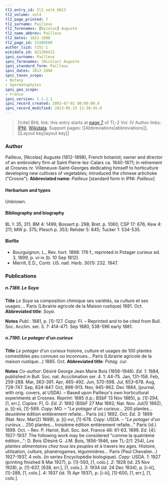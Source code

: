 ```yaml
---
tl2_entry_id: tl2_vol4_0013
tl2_volume: vol4
tl2_page_printed: 7
tl2_surname: Pailleux
tl2_forenames: [Nicolas] Auguste
tl2_name_abbrev: Pailleux
tl2_dates: 1812-1898
tl2_page_id: 33189508
author_lsid: 7251-1
wikidata_id: Q21394412
ipni_surname: Pailleux
ipni_forenames: (Nicolas) Auguste
ipni_standard_form: Pailleux
ipni_dates: 1812-1898
ipni_taxon_scope: 
- Botany
- Spermatophytes
ipni_geo_scope: 
- France
ipni_version: 1.1.1.1
ipni_record_created: 2003-07-02 00:00:00.0
ipni_record_modified: 2013-05-15 11:38:45.0
---
```


> [!cite] BHL link: this entry starts at [page 7](https://www.biodiversitylibrary.org/page/33189508) of TL-2 Vol. IV
> Author links: [IPNI](https://www.ipni.org/a/7251-1), [Wikidata](https://www.wikidata.org/wiki/Q21394412). Support pages: [[Abbreviations|abbreviations]], [[Layout key|layout key]]

### Author

Pailleux, \[Nicolas\] Auguste (1812-1898), French botanist; owner and director of an embroidery firm at Saint Pierre-lez-Calars ca. 1840-1871; in retirement at Crosnes nr. Villeneuve-Saint-Georges dedicating himself to horticulture developing new cultivars of vegetables; introduced the chinese artichoke ("Crosne"). 
**Abbreviated name**: *Pailleux* \[standard form in IPNI: *Pailleux*\]

#### Herbarium and types

Unknown.

#### Bibliography and biography

BL 1: 35, 311; BM 4: 1499; Bossert p. 298; Bret. p. 1060; CSP 17: 676; Kew 4: 211; MW p. 375; Plesch p. 353; Rehder 5: 645; Tucker 1: 534-535.

#### Biofile

- Bourguignon, L., Rev. hort. 1898: 176 f., reprinted in Potager curieux ed. 3, 1899, p. vi-ix (b. 10 Sep 1812).
- Merrill, E.D., Contr. US. natl. Herb. 30(1): 232. 1947.

### Publications

##### n.7189. Le Soya

**Title**
*Le Soya* sa composition chimique ses variétés, sa culture et ses usages.... Paris (Librairie agricole de la Maison rustique) 1881. Oct.
**Abbreviated title**: *Soya*.

**Notes**
*Publ*.: 1881, p. \[1\]-127. *Copy*: FI. – Reprinted and to be cited from Bull. Soc. Acclim. ser. 3. 7: 414-471. Sep 1880, 538-596 early 1881.

##### n.7190. Le potager d'un curieux

**Title**
*Le potager d'un curieux* histoire, culture et usages de 100 plantes comestibles peu connues ou inconnues... Paris (Librairie agricole de la maison rustique...) 1885. Oct.
**Abbreviated title**: *Potag. cur.*

**Notes**
*Co-author*: Désiré George Jean Marie Bois (1856-1946).
*Ed. 1*: 1884, published in Bull. Soc. nat. Accclimation ser. 4. 1: 44-75. Jan, 131-158. Feb, 259-288. Mar, 363-391. Apr, 465-492. Jun, 570-598. Jul, 653-678. Aug, 728-747. Sep, 824-847. Oct, 896-913. Nov, 945-962. Dec 1884, (journal, with orig. covers, at USDA). – Based upon Pailleux's own horticultural experiments at Crosnes.
*Reprint*: 1885 (t.p.; BSbF 13 Nov 1885), p. \[1\]-294, \[1, err.\]. *Copies*: FI, G.
*Ed. 2*: 1892 (BSbF 27 Mai 1892; Nat. Nov. Jul(1) 1892), p. \[i\]-xii, \[1\]-589. *Copy*: MO. – "*Le potager d'un curieux*... 200 plantes... deuxième édition entièrement refaite... Paris (id.) 1892. Oct.
*Ed. 3*: 1899 (Nat. Nov. Mar(2) 1899), p. \[i\]-xvi, \[1\]-678. *Copy*: USDA. – "*Le potager d'un curieux*... 250 plantes... troisième édition entièrement refaite..." Paris (id.) 1899. Oct. – Rev. P. Hariot, Bull. Soc. bot. France 46: 61-63. 1899.
*Ed*. \[4\]: 1927-1937. The following work may be considered "comme la quatrième édition...": D. Bois (Désiré G. J.M. Bois, 1856-1946, see TL-2/1: 254), *Les plantes alimentaires chez tous les peuples* et à travers les ages. Histoire, utilisation, culture, phanérogames, léguminières... Paris (Paul Chevalier...) 1927-1937, 4 vols. (in series Encyclopédie biologique). *Copy*: USDA.
*1*: 1927 (printing finished 8 Mai 1927), p. \[1\]-593, \[1, colo.\].
*2*: 1928 (id. 25 Nov 1928), p. \[1\]-637, \[638, err.\], \[1, colo.\].
*3*: 1934 (id. 24 Dec 1934), p. \[i-iii\], \[1\]-289, \[1, colo.\].
*4*: 1937 (id. 15 Apr 1937), p. \[i-iii\], \[1\]-600, \[1, err.\], \[1, colo.\].

